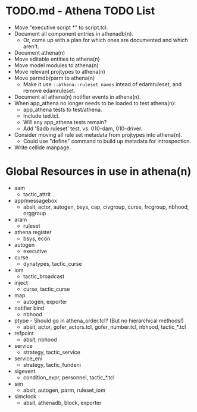 # TODO.md - Athena TODO List

- Move "executive script *" to script.tcl.
- Document all component entries in athenadb(n).
  - Or, come up with a plan for which ones are documented and which aren't.
- Document athena(n)
- Move editable entities to athena(n)
- Move model modules to athena(n)
- Move relevant projtypes to athena(n)
- Move parmdb/parm to athena(n)
  - Make it use `::athena::ruleset names` intead of edamruleset, and
    remove edamruleset.
- Document all athena(n) notifier events in athena(n).
- When app_athena no longer needs to be loaded to test athena(n):
  - app_athena tests to test/athena.
  - Include ted.tcl.
  - Will any app_athena tests remain?
  - Add '$adb ruleset' test, vs. 010-dam, 010-driver.
- Consider moving all rule set metadata from projtypes into athena(n).
  - Could use "define" command to build up metadata for introspection.
- Write cellide manpage.

# Global Resources in use in athena(n)

- aam
  - tactic_attrit
- app/messagebox
  - absit, actor, autogen, bsys, cap, civgroup, curse, frcgroup, nbhood, orggroup
- aram
  - ruleset
- athena register
  - bsys, econ
- autogen
  - executive
- curse
  - dynatypes, tactic_curse
- iom
  - tactic_broadcast
- inject
  - curse, tactic_curse
- map
  - autogen, exporter
- notifier bind
  - nbhood
- ptype - Should go in athena_order.tcl? (But no hierarchical methods!)
  - absit, actor, gofer_actors.tcl, gofer_number.tcl, nbhood, tactic_*.tcl
- refpoint
  - absit, nbhood
- service
  - strategy, tactic_service
- service_eni
  - strategy, tactic_fundeni
- sigevent
  - condition_expr, personnel, tactic_*.tcl
- sim
  - absit, autogen, parm, ruleset_iom
- simclock
  - absit, athenadb, block, exporter


